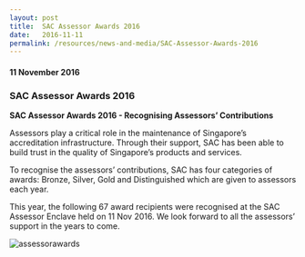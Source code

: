 ```yaml
---
layout: post
title:  SAC Assessor Awards 2016
date:   2016-11-11
permalink: /resources/news-and-media/SAC-Assessor-Awards-2016
---
```

#### 11 November 2016
### **SAC Assessor Awards 2016**

**SAC Assessor Awards 2016 - Recognising Assessors’ Contributions**
 
Assessors play a critical role in the maintenance of Singapore’s accreditation infrastructure. Through their support, SAC has been able to build trust in the quality of Singapore’s products and services.
 
To recognise the assessors’ contributions, SAC has four categories of awards: Bronze, Silver, Gold and Distinguished which are given to assessors each year.
 
This year, the following 67 award recipients were recognised at the SAC Assessor Enclave held on 11 Nov 2016.  We look forward to all the assessors’ support in the years to come.

![assessorawards](Awardees_List_2016.png)
